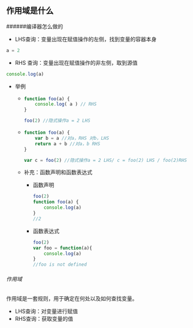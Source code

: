 ## 作用域是什么

######编译器怎么做的

* LHS查询：变量出现在赋值操作的左侧，找到变量的容器本身

```js
a = 2
```

* RHS 查询：变量出现在赋值操作的非左侧，取到源值

```js
console.log(a)
```

* 举例

  * ```js
    function foo(a) {
    	console.log( a ) // RHS
    }
    
    foo(2) //隐式操作a = 2 LHS
    ```

  * ```js
    function foo(a) {
        var b = a //对a，RHS 对b，LHS
        return a + b //对a，b RHS
    }
    
    var c = foo(2) //隐式操作a = 2 LHS/ c = foo(2) LHS / foo(2)RHS
    ```

  * 补充：函数声明和函数表达式

    * 函数声明

      ```js
      foo(2)
      function foo(a) {
          console.log(a)
      }
      //2
      ```

    * 函数表达式

      ```js
      foo(2)
      var foo = function(a){
          console.log(a)
      }
      //foo is not defined
      ```

###### 作用域

作用域是一套规则，用于确定在何处以及如何查找变量。

* LHS查询：对变量进行赋值
* RHS查询：获取变量的值